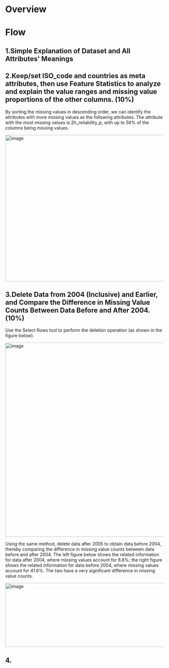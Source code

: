 # Overview

# Flow
## 1.Simple Explanation of Dataset and All Attributes' Meanings


## 2.Keep/set ISO_code and countries as meta attributes, then use Feature Statistics to analyze and explain the value ranges and missing value proportions of the other columns. (10%)

By sorting the missing values in descending order, we can identify the attributes with more missing values as the following attributes. The attribute with the most missing values is 2h_reliability_p, with up to 56% of the columns being missing values.

<img width="865" height="465" alt="image" src="https://github.com/user-attachments/assets/2f52e695-940f-45b3-855e-089fa0aaf203" />

## 3.Delete Data from 2004 (Inclusive) and Earlier, and Compare the Difference in Missing Value Counts Between Data Before and After 2004. (10%)
Use the Select Rows tool to perform the deletion operation (as shown in the figure below).

<img width="865" height="616" alt="image" src="https://github.com/user-attachments/assets/0973a14e-2235-4c3c-a7d7-aca53dd878df" />

Using the same method, delete data after 2005 to obtain data before 2004, thereby comparing the difference in missing value counts between data before and after 2004. The left figure below shows the related information for data after 2004, where missing values account for 8.6%; the right figure shows the related information for data before 2004, where missing values account for 41.6%. The two have a very significant difference in missing value counts.

<img width="879" height="203" alt="image" src="https://github.com/user-attachments/assets/be7ae096-152c-430b-b13d-d6b8529b5c05" />

## 4.

